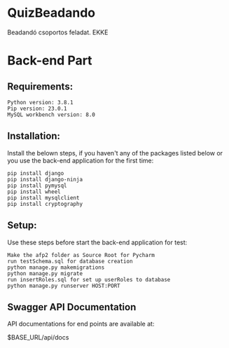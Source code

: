 # QuizBeadando
Beadandó csoportos feladat. EKKE

# Back-end Part

## Requirements:

    Python version: 3.8.1
    Pip version: 23.0.1
    MySQL workbench version: 8.0

## Installation:
Install the belown steps, if you haven't any of the packages listed below or you
use the back-end application for the first time:
    
    pip install django
    pip install django-ninja
    pip install pymysql
    pip install wheel
    pip install mysqlclient
    pip install cryptography

## Setup:
Use these steps before start the back-end application for test:

    Make the afp2 folder as Source Root for Pycharm
    run testSchema.sql for database creation
    python manage.py makemigrations
    python manage.py migrate
    run insertRoles.sql for set up userRoles to database
    python manage.py runserver HOST:PORT
    

## Swagger API Documentation

API documentations for end points are available at:

$BASE_URL/api/docs